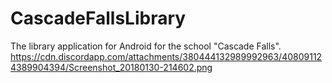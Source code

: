 # CascadeFallsLibrary
The library application for Android for the school "Cascade Falls".
https://cdn.discordapp.com/attachments/380444132989992963/408091124389904394/Screenshot_20180130-214602.png
